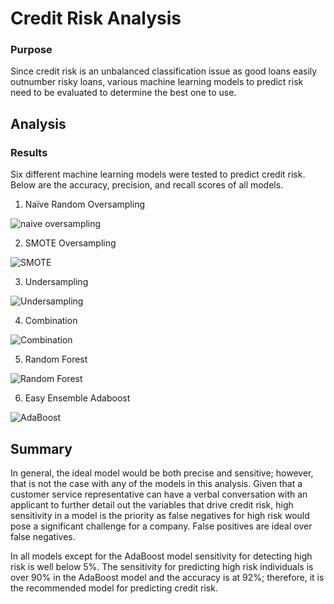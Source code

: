 # Credit Risk Analysis

### Purpose
Since credit risk is an unbalanced classification issue as good loans easily outnumber risky loans, various machine learning models to predict risk need to be evaluated to determine the best one to use.

## Analysis

### Results

Six different machine learning models were tested to predict credit risk.  Below are the accuracy, precision, and recall scores of all models.


1)	Naïve Random Oversampling

![naive oversampling](https://user-images.githubusercontent.com/80165223/125173236-e5f5f900-e183-11eb-906e-7ccff88550fe.png)



2)	SMOTE Oversampling


![SMOTE](https://user-images.githubusercontent.com/80165223/125173238-e9898000-e183-11eb-9c77-02b2127cf857.png)



3)	Undersampling


![Undersampling](https://user-images.githubusercontent.com/80165223/125173242-eee6ca80-e183-11eb-9133-37019b41ba7b.png)



4)	Combination


![Combination](https://user-images.githubusercontent.com/80165223/125173248-f312e800-e183-11eb-9211-b3f237e4511f.png)



5)	Random Forest

![Random Forest](https://user-images.githubusercontent.com/80165223/125173254-f60dd880-e183-11eb-8857-a89a6d5bb150.png)



6)	Easy Ensemble Adaboost


![AdaBoost](https://user-images.githubusercontent.com/80165223/125173265-002fd700-e184-11eb-8086-ab012bfaa4bc.png)



## Summary

In general, the ideal model would be both precise and sensitive; however, that is not the case with any of the models in this analysis.  Given that a customer service representative can have a verbal conversation with an applicant to further detail out the variables that drive credit risk, high sensitivity in a model is the priority as false negatives for high risk would pose a significant challenge for a company.  False positives are ideal over false negatives.

In all models except for the AdaBoost model sensitivity for detecting high risk is well below 5%.  The sensitivity for predicting high risk individuals is over 90% in the AdaBoost model and the accuracy is at 92%; therefore, it is the recommended model for predicting credit risk.
